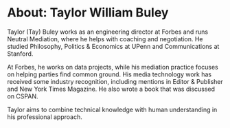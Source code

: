 # About: Taylor William Buley

Taylor (Tay) Buley works as an engineering director at Forbes and runs Neutral Mediation, where he helps with coaching and negotiation. He studied Philosophy, Politics & Economics at UPenn and Communications at Stanford.

At Forbes, he works on data projects, while his mediation practice focuses on helping parties find common ground. His media technology work has received some industry recognition, including mentions in Editor & Publisher and New York Times Magazine. He also wrote a book that was discussed on CSPAN.

Taylor aims to combine technical knowledge with human understanding in his professional approach.